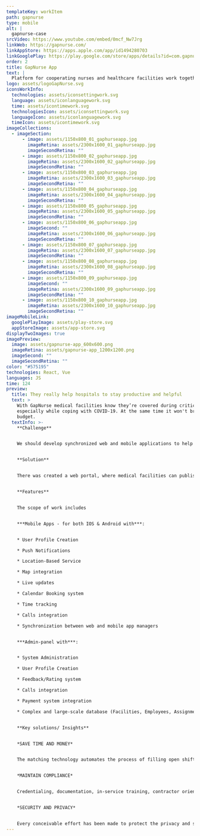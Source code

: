 ```yaml
---
templateKey: workItem
path: gapnurse
type: mobile
alt: |
  gapnurse-case
srcVideo: https://www.youtube.com/embed/0mcf_Nw7Jrg
linkWeb: https://gapnurse.com/
linkAppStore: https://apps.apple.com/app/id1494280703
linkGooglePlay: https://play.google.com/store/apps/details?id=com.gapnurse
order: 2
title: GapNurse App
text: |
  Platform for cooperating nurses and healthcare facilities work together
logo: assets/logoGapNurse.svg
iconsWorkInfo:
  technologies: assets/iconsettingwork.svg
  language: assets/iconlanguagework.svg
  time: assets/icontimework.svg
  technologiesIcon: assets/iconsettingwork.svg
  languageIcon: assets/iconlanguagework.svg
  timeIcon: assets/icontimework.svg
imageCollections:
  - imageSection:
      - image: assets/1150x800_01_gaphurseapp.jpg
        imageRetina: assets/2300x1600_01_gaphurseapp.jpg
        imageSecondRetina: ""
      - image: assets/1150x800_02_gaphurseapp.jpg
        imageRetina: assets/2300x1600_02_gaphurseapp.jpg
        imageSecondRetina: ""
      - image: assets/1150x800_03_gaphurseapp.jpg
        imageRetina: assets/2300x1600_03_gaphurseapp.jpg
        imageSecondRetina: ""
      - image: assets/1150x800_04_gaphurseapp.jpg
        imageRetina: assets/2300x1600_04_gaphurseapp.jpg
        imageSecondRetina: ""
      - image: assets/1150x800_05_gaphurseapp.jpg
        imageRetina: assets/2300x1600_05_gaphurseapp.jpg
        imageSecondRetina: ""
      - image: assets/1150x800_06_gaphurseapp.jpg
        imageSecond: ""
        imageRetina: assets/2300x1600_06_gaphurseapp.jpg
        imageSecondRetina: ""
      - image: assets/1150x800_07_gaphurseapp.jpg
        imageRetina: assets/2300x1600_07_gaphurseapp.jpg
        imageSecondRetina: ""
      - image: assets/1150x800_08_gaphurseapp.jpg
        imageRetina: assets/2300x1600_08_gaphurseapp.jpg
        imageSecondRetina: ""
      - image: assets/1150x800_09_gaphurseapp.jpg
        imageSecond: ""
        imageRetina: assets/2300x1600_09_gaphurseapp.jpg
        imageSecondRetina: ""
      - image: assets/1150x800_10_gaphurseapp.jpg
        imageRetina: assets/2300x1600_10_gaphurseapp.jpg
        imageSecondRetina: ""
imageMobileLink:
  googlePlayImage: assets/play-store.svg
  appStoreImage: assets/app-store.svg
displayTwoImages: true
imagePreview:
  image: assets/gapnurse-app_600x600.png
  imageRetina: assets/gapnurse-app_1200x1200.png
  imageSecond: ""
  imageSecondRetina: ""
color: "#575195"
technologies: React, Vue
languages: JS
time: 124
preview:
  title: They really help hospitals to stay productive and helpful
  text: >
    With GapNurse medical facilities know they’re covered during critical times,
    especially while coping with COVID-19. At the same time it won't break your
    budget.
  textInfo: >-
    **Challenge** 


    We should develop synchronized web and mobile applications to help medical organizations find contractors and employees without the involvement of expensive staffing agencies, as well as mobile manage tasks, track their progress and pay bills. 


    **Solution** 


    There was created a web portal, where medical facilities can publish assignments for healthcare workers both their employees and independent contractors. Healthcare workers can find assignments via the app that work with their schedule and receive some payment. Users can accept or reject assignments, view their schedule, receive notifications about future events, read assignment descriptions, mark them as done, get paid, and track their success. 


    **Features** 


    The scope of work includes 


    ***Mobile Apps - for both IOS & Android with***: 


    * User Profile Creation 

    * Push Notifications 

    * Location-Based Service 

    * Map integration 

    * Live updates 

    * Calendar Booking system 

    * Time tracking 

    * Calls integration 

    * Synchronization between web and mobile app managers 


    ***Admin-panel with***: 


    * System Administration 

    * User Profile Creation 

    * Feedback/Rating system 

    * Calls integration 

    * Payment system integration 

    * Complex and large-scale database (Facilities, Employees, Assignments) 


    **Key solutions/ Insights** 


    *SAVE TIME AND MONEY* 


    The matching technology automates the process of filling open shifts with both your existing staff and independent nurses for hourly, per diem, or multi-day assignments. 


    *MAINTAIN COMPLIANCE* 


    Credentialing, documentation, in-service training, contractor orientations, HIPAA privacy all connect seamlessly to make sure that you’re ready to submit claims on a timely basis. 


    *SECURITY AND PRIVACY* 


    Every conceivable effort has been made to protect the privacy and security of you, your staff, and your patients /residents. The innovative world-class security is constantly monitoring and preventing outside threats and making sure your information remains your information.
---
```

